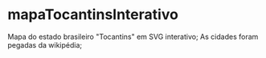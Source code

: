 # mapaTocantinsInterativo
Mapa do estado brasileiro "Tocantins" em SVG interativo;
As cidades foram pegadas da wikipédia;

